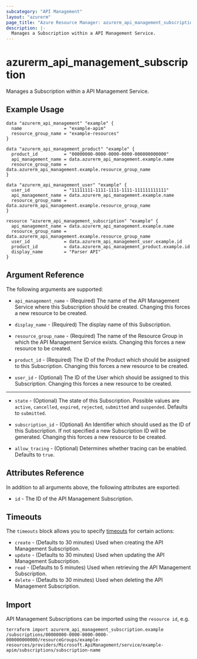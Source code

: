 ```yaml
---
subcategory: "API Management"
layout: "azurerm"
page_title: "Azure Resource Manager: azurerm_api_management_subscription"
description: |-
  Manages a Subscription within a API Management Service.
---
```


# azurerm_api_management_subscription

Manages a Subscription within a API Management Service.


## Example Usage

```hcl
data "azurerm_api_management" "example" {
  name                = "example-apim"
  resource_group_name = "example-resources"
}

data "azurerm_api_management_product" "example" {
  product_id          = "00000000-0000-0000-0000-000000000000"
  api_management_name = data.azurerm_api_management.example.name
  resource_group_name = data.azurerm_api_management.example.resource_group_name
}

data "azurerm_api_management_user" "example" {
  user_id             = "11111111-1111-1111-1111-111111111111"
  api_management_name = data.azurerm_api_management.example.name
  resource_group_name = data.azurerm_api_management.example.resource_group_name
}

resource "azurerm_api_management_subscription" "example" {
  api_management_name = data.azurerm_api_management.example.name
  resource_group_name = data.azurerm_api_management.example.resource_group_name
  user_id             = data.azurerm_api_management_user.example.id
  product_id          = data.azurerm_api_management_product.example.id
  display_name        = "Parser API"
}
```


## Argument Reference

The following arguments are supported:

* `api_management_name` - (Required) The name of the API Management Service where this Subscription should be created. Changing this forces a new resource to be created.

* `display_name` - (Required) The display name of this Subscription.

* `resource_group_name` - (Required) The name of the Resource Group in which the API Management Service exists. Changing this forces a new resource to be created.

* `product_id` - (Required) The ID of the Product which should be assigned to this Subscription. Changing this forces a new resource to be created.

* `user_id` - (Optional) The ID of the User which should be assigned to this Subscription. Changing this forces a new resource to be created.

---

* `state` - (Optional) The state of this Subscription. Possible values are `active`, `cancelled`, `expired`, `rejected`, `submitted` and `suspended`. Defaults to `submitted`.

* `subscription_id` - (Optional) An Identifier which should used as the ID of this Subscription. If not specified a new Subscription ID will be generated. Changing this forces a new resource to be created.

* `allow_tracing` - (Optional) Determines whether tracing can be enabled.  Defaults to `true`.

## Attributes Reference

In addition to all arguments above, the following attributes are exported:

* `id` - The ID of the API Management Subscription.

## Timeouts

The `timeouts` block allows you to specify [timeouts](https://www.terraform.io/docs/configuration/resources.html#timeouts) for certain actions:

* `create` - (Defaults to 30 minutes) Used when creating the API Management Subscription.
* `update` - (Defaults to 30 minutes) Used when updating the API Management Subscription.
* `read` - (Defaults to 5 minutes) Used when retrieving the API Management Subscription.
* `delete` - (Defaults to 30 minutes) Used when deleting the API Management Subscription.

## Import

API Management Subscriptions can be imported using the `resource id`, e.g.

```shell
terraform import azurerm_api_management_subscription.example /subscriptions/00000000-0000-0000-0000-000000000000/resourceGroups/example-resources/providers/Microsoft.ApiManagement/service/example-apim/subscriptions/subscription-name
```
